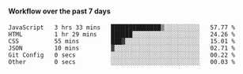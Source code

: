 #### Workflow over the past 7 days

<!--START_SECTION:waka-->

```text
JavaScript   3 hrs 33 mins   ██████████████▒░░░░░░░░░░   57.77 %
HTML         1 hr 29 mins    ██████░░░░░░░░░░░░░░░░░░░   24.26 %
CSS          55 mins         ███▓░░░░░░░░░░░░░░░░░░░░░   15.01 %
JSON         10 mins         ▓░░░░░░░░░░░░░░░░░░░░░░░░   02.71 %
Git Config   0 secs          ░░░░░░░░░░░░░░░░░░░░░░░░░   00.22 %
Other        0 secs          ░░░░░░░░░░░░░░░░░░░░░░░░░   00.03 %
```

<!--END_SECTION:waka-->
